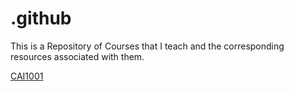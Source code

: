 # .github
This is a Repository of Courses that I teach and the corresponding resources associated with them.

[CAI1001](./PBSC-Hammond/CAI1001/blob/main/README.md) 

